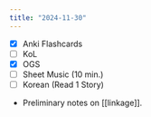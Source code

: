 ```yaml
---
title: "2024-11-30"
---
```


- [x] Anki Flashcards
- [ ] KoL
- [x] OGS
- [ ] Sheet Music (10 min.)
- [ ] Korean (Read 1 Story)

* Preliminary notes on [[linkage]].